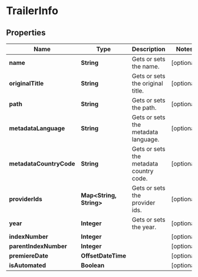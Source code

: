 

# TrailerInfo


## Properties

| Name | Type | Description | Notes |
|------------ | ------------- | ------------- | -------------|
|**name** | **String** | Gets or sets the name. |  [optional] |
|**originalTitle** | **String** | Gets or sets the original title. |  [optional] |
|**path** | **String** | Gets or sets the path. |  [optional] |
|**metadataLanguage** | **String** | Gets or sets the metadata language. |  [optional] |
|**metadataCountryCode** | **String** | Gets or sets the metadata country code. |  [optional] |
|**providerIds** | **Map&lt;String, String&gt;** | Gets or sets the provider ids. |  [optional] |
|**year** | **Integer** | Gets or sets the year. |  [optional] |
|**indexNumber** | **Integer** |  |  [optional] |
|**parentIndexNumber** | **Integer** |  |  [optional] |
|**premiereDate** | **OffsetDateTime** |  |  [optional] |
|**isAutomated** | **Boolean** |  |  [optional] |



